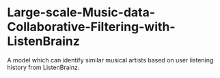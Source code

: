 # Large-scale-Music-data-Collaborative-Filtering-with-ListenBrainz
A model which can identify similar musical artists based on user listening history from ListenBrainz.
